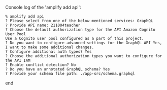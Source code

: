 Console log of the 'amplify add api':
   
    % amplify add api
    ? Please select from one of the below mentioned services: GraphQL
    ? Provide API name: 211004teacher
    ? Choose the default authorization type for the API Amazon Cognito User Pool
    Use a Cognito user pool configured as a part of this project.
    ? Do you want to configure advanced settings for the GraphQL API Yes, I want to make some additional changes.
    ? Configure additional auth types? Yes
    ? Choose the additional authorization types you want to configure for the API IAM
    ? Enable conflict detection? No
    ? Do you have an annotated GraphQL schema? Yes
    ? Provide your schema file path: ./app-src/schema.graphql
   
end
